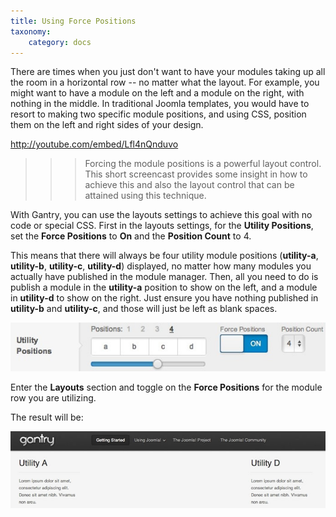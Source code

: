 ```yaml
---
title: Using Force Positions
taxonomy:
    category: docs
---
```


There are times when you just don't want to have your modules taking up all the room in a horizontal row -- no matter what the layout. For example, you might want to have a module on the left and a module on the right, with nothing in the middle. In traditional Joomla templates, you would have to resort to making two specific module positions, and using CSS, position them on the left and right sides of your design.

http://youtube.com/embed/Lfl4nQnduvo

>>> Forcing the module positions is a powerful layout control. This short screencast provides some insight in how to achieve this and also the layout control that can be attained using this technique.

With Gantry, you can use the layouts settings to achieve this goal with no code or special CSS. First in the layouts settings, for the **Utility Positions**, set the **Force Positions** to **On** and the **Position Count** to 4.

This means that there will always be four utility module positions (**utility-a**, **utility-b**, **utility-c**, **utility-d**) displayed, no matter how many modules you actually have published in the module manager. Then, all you need to do is publish a module in the **utility-a** position to show on the left, and a module in **utility-d** to show on the right. Just ensure you have nothing published in **utility-b** and **utility-c**, and those will just be left as blank spaces.

![](force-positions1.jpg)

Enter the **Layouts** section and toggle on the **Force Positions** for the module row you are utilizing.


The result will be:

![](force-positions2.jpg)
